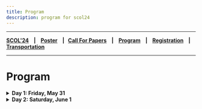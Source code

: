 ```yaml
---
title: Program
description: program for scol24
---
```


---

**[SCOL'24][scol24] ‎ ‎ ‎ | ‎ ‎ ‎ [Poster][flyer] ‎ ‎ ‎ | ‎ ‎ ‎ [Call For Papers][cfp] ‎ ‎ ‎ | ‎ ‎ ‎ [Program][prog] ‎ ‎ ‎ | ‎ ‎ ‎ [Registration][reg] ‎ ‎ ‎ | ‎ ‎ ‎ [Transportation][tp]**

---

# Program

<details>
<summary> <b> Day 1: Friday, May 31 </b> </summary>


| Timeslot | Speaker(s)       | Talk             |
| :--------:           | :--           | :--               |
|    ‎        |                | |
| 09:45 10:00|   | Registration, Opening Remarks  | 
|    ‎        |             |   |
| | **First Session** |  |
|    ‎        |           |     |
| 10:00 10:30  | Metehan Eryılmaz | [How Turkish Structural Cases Behave in Causative Constructions: A Dependent Case Theoretic Analysis](http://scol.bogazici.edu.tr/src/abstracts/eryilmaz_24.pdf) |
|    ‎        |                | |
| 10:30 11:00 |  Elif Orakçı & Dilay Z. Karadöller | [Exploring the Relation between Gesture Presentation Perspective and Children's Spatial Performance](http://scol.bogazici.edu.tr/src/abstracts/orakci-karadoller_24.pdf) |
|    ‎        |          |      |
| 11:00 11:30 | Nagihan Lüle | Verb Stranding VP Ellipsis in Turkish | 
|    ‎        |          |      |
| 11:30 12:00 | **Coffee Break** |  |
|    ‎        |                | |
| 12:00 13:00 | Invited: Junko Kanero | Putting Person in the Equation: Role of Individual Differences in the Language-Thought Interplay | 
|    ‎        |                | |
| 13:00 14:30 |  **Lunch Break** | |
|    ‎        |     |           |
| 14:30 15:30 | **Poster Session 1** | |
|    ‎        |                | |
|  | **Second Session** |  |
|    ‎        |                | |
| 15:30 16:00 | Elnaz Azimi | A Phonetic and Phonological Analysis of the Word-Final Post-Geminate Vocoid in Modern Standard Persian | 
|    ‎        |                | |
| 16:00 16:30 | Mehmet Can Dadan & Uğur Erken & Stefano Canalis | [/e/ Lowering in the Turkish Negative Aorist](http://scol.bogazici.edu.tr/src/abstracts/dadan-erken-canalis_24.pdf)  | 
|    ‎        |                | |
| 16:30 16:45 |  **Coffee Break** | |
|    ‎        |                | |
| 16:45 17:15 | Ezgi Yıldız & Berna A. Uzundağ| Screen Time and Language Outcomes in Infancy: Assessing the Role of Background | 
|    ‎        |          |      |
| 17:15 17:45 | Samira Hamzehei | [Onset Cluster Adaptation in Persian](http://scol.bogazici.edu.tr/src/abstracts/hamzehei_24.pdf) | 
|    ‎        |          |      |

<details>
<summary> <b> Posters in session 1 </b> </summary>

[The Role of Sound Symbolism on Trans+ Individuals’ Preferred Names: Challenging Binary Gender Cis-tem](http://scol.bogazici.edu.tr/src/abstracts/bardakci_24.pdf), Lilith Bardakçı

[Classifier-Noun Constructions in the Yongjia Dialect of Wu Chinese](http://scol.bogazici.edu.tr/src/abstracts/wei_24.pdf), Shuyang Wei

[The Puzzle of Complementation in Turkish](http://scol.bogazici.edu.tr/src/abstracts/acoskun_24.pdf), Ayşenur Coşkun

[An Eclectic Analysis for Turkish Backward Gapping](http://scol.bogazici.edu.tr/src/abstracts/sehit_24.pdf), Özhan Alp Şehit

[Turkish Object Gaps: A Comparative Analysis of Verb-stranding Verb Phrase Ellipsis and Argument Ellipsis](http://scol.bogazici.edu.tr/src/abstracts/fincan_24.pdf), Yasemin Fincan

Processing Post-verbal Quantifiers in Turkish, Baran Günay, Nagihan Lüle

Discursive construction of hegemonic power through political interviews: The case of Turkish presidential discourse, Selman Ecevit, Işıl Erduyan

[Are randoms truly random?: Analyzing Linguistic Features of Keysmashes](http://scol.bogazici.edu.tr/src/abstracts/aydin-ariman-erdemir_24.pdf), Mehmet Eren Aydın, Zeynep Arıman, Zeynep Erdemir

Revisiting Turkish Reflexive Verbs, Zeynep Erdemir

[VowSpace: A Vowel Formant Analysis Application](http://scol.bogazici.edu.tr/src/abstracts/kaya_24.pdf), Ali Çağan Kaya

Counting events in Turkish, Ömer Çağrı Uğurlu

A Survey of Vowel Deletion in Turkish, Alize Aydın
</details>
</details>

<details>
<summary> <b> Day 2: Saturday, June 1 </b> </summary>


| Timeslot | Speaker(s)       | Talk             |
| :--------:           | :--           | :--               |
|    ‎        |             |   |
| | **Third Session** |  |
|    ‎        |           |     |
| 10:00 10:30  | Furkan Dikmen | [What was believed, what was true: the case of meğer](http://scol.bogazici.edu.tr/src/abstracts/dikmen_24.pdf) |
|    ‎        |                | |
| 10:30 11:00 |  Madeline Ladore | Plural Semantics in Akan: An Experimental Investigation |
|    ‎        |          |      |
| 11:00 11:30 | Baran Günay | Wh-exclamatives in Turkish: “Ne içtik be!” | 
|    ‎        |          |      |
| 11:30 12:00 | **Coffee Break** |  |
|    ‎        |                | |
| 12:00 13:00 | Invited: Markus Pöchtrager | Phonology goes syntax | 
|    ‎        |                | |
| 13:00 14:30 |  **Lunch Break** | |
|    ‎        |     |           |
| 14:30 15:30 | **Poster Session 2** | |
|    ‎        |                | |
|  | **Fourth Session** |  |
|    ‎        |                | |
| 15:30 16:00 | Rüveyda Şahyar | [Modeling Morphological Learning: Tolerance Principle on Turkish past tense -DI](http://scol.bogazici.edu.tr/src/abstracts/sahyar_24.pdf) | 
|    ‎        |                | |
| 16:00 16:30 | Asia Klimova | Artificial Grammar Learning: Preliminary Study  | 
|    ‎        |                | |
| 16:30 16:45 |  **Coffee Break** | |
|    ‎        |                | |
| 16:45 17:15 | Engin Anıl Yolcu | [A Critical Discourse Analysis of the Posts on Street Dogs in an Online Student Community](http://scol.bogazici.edu.tr/src/abstracts/yolcu_24.pdf) | 
|    ‎        |          |      |
| 17:15 17:45 | Nisan Ece Gümüş | [A Sociopragmatic Study on Turkish Native Speakers’ Condolence Speech Acts](http://scol.bogazici.edu.tr/src/abstracts/gumus_24.pdf) | 
|    ‎        |          |      |

<details>
<summary> <b> Posters in session 2 </b> </summary>

[Decoding Human-AI Interaction: A Discourse-Historical Analysis Approach of ChatGPT's Representation on Social Media](http://scol.bogazici.edu.tr/src/abstracts/bcoskun_24.pdf), Zeynep Beste Coşkun

Vision-Language Pre-Training in NLP, Lucas Akkersdijk, Linnea Cresta

[A Psycholinguistic Study of Slovenian Taboo Words: What Makes Taboo Word a Taboo?](http://scol.bogazici.edu.tr/src/abstracts/kos-manouilidou_24.pdf), Julija Kos, Christina Manouilidou

[A Cross-Linguistic Corpus-Assisted Discourse Study of COVID-19 Vaccine News](http://scol.bogazici.edu.tr/src/abstracts/ergun_24.pdf), Ahmet Ergün

Complexity of Telicity Marking in TİD, Aysemin Yaşar, Kadir Gökgöz, Bahadır Kisbet

Unraveling Pointing in Turkish Sign Language (TİD), Ece Eroğlu, Karahan Şahin, Kadir Gökgöz

Deep Learning for Out-of-Domain Detection without In-Domain Labels, Isabelle Dubois

Expressing Emotions Across Postpositional Constructions in Turkish: A Corpus-Based Approach, Deniz Ay, Fırat Başbuğ

An Investigation of Subject Attachment in Adjunct Clauses in Turkish, Ege Aydaş

[Word Frequency Is a Cue to Word Order for Adults: Validating an Online Method with Speakers of Italian and Turkish for More Inclusive Psycholinguistic Testing](http://scol.bogazici.edu.tr/src/abstracts/aydin-gervain_24.pdf), Zeynep Aydın, Judit Gervain 

[“They say” makes good liars: a cross-linguistic investigation on evidentiality in language and deception](http://scol.bogazici.edu.tr/src/abstracts/kalenderetal_24.pdf), Şeyma Kalender, Çağla Aydın, Ayberk Kaan Güneş, Selma Berfin Tanış, Junko Kanero, Amanda Edmonds, Fanny Meunier, Shona Whyte, Seçkin Arslan

</details>
</details>

[prog]: /scol/24/program
[tp]: /scol/24/transportation
[reg]: /scol/24/registration
[scol24]: /scol/24
[cfp]: /scol/24/callforpapers
[flyer]: http://scol.bogazici.edu.tr/src/SCOL24Flyer.png
